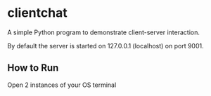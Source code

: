 # clientchat

A simple Python program to demonstrate client-server interaction. 

By default the server is started on 127.0.0.1 (localhost) on port 9001.

## How to Run

Open 2 instances of your OS terminal 
